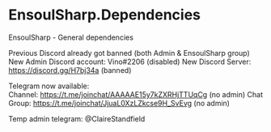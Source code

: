 # EnsoulSharp.Dependencies
EnsoulSharp - General dependencies

Previous Discord already got banned (both Admin & EnsoulSharp group)  
New Admin Discord account: Vino#2206 (disabled)
New Discord Server: https://discord.gg/H7bj34a (banned)

Telegram now available:  
Channel: https://t.me/joinchat/AAAAAE15y7kZXRHjTTUqCg  (no admin)
Chat Group: https://t.me/joinchat/JjuaL0XzLZkcse9H_SvEvg  (no admin)

Temp admin telegram: @ClaireStandfield
